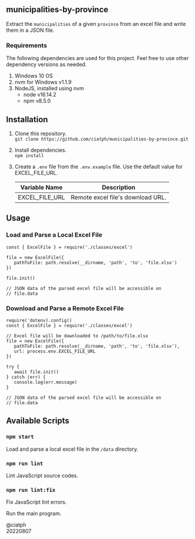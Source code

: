 ## municipalities-by-province

Extract the `municipalities` of a given `province` from an excel file and write them in a JSON file.

### Requirements

The following dependencies are used for this project. Feel free to use other dependency versions as needed.

1. Windows 10 OS
2. nvm for Windows v1.1.9
3. NodeJS, installed using nvm
   - node v16.14.2
   - npm v8.5.0

## Installation

1. Clone this repository.<br>
`git clone https://github.com/ciatph/municipalities-by-province.git`

2. Install dependencies.<br>
`npm install`

3. Create a `.env` file from the `.env.example` file. Use the default value for EXCEL_FILE_URL.

   | Variable Name  | Description                       |
   | -------------- | --------------------------------- |
   | EXCEL_FILE_URL | Remote excel file's download URL. |

## Usage

### Load and Parse a Local Excel File

```
const { ExcelFile } = require('./classes/excel')

file = new ExcelFile({
   pathToFile: path.resolve(__dirname, 'path', 'to', 'file.xlsx')
})

file.init()

// JSON data of the parsed excel file will be accessible on
// file.data
```

### Download and Parse a Remote Excel File

```
require('dotenv).config()
const { ExcelFile } = require('./classes/excel')

// Excel file will be downloaded to /path/to/file.xlsx
file = new ExcelFile({
   pathToFile: path.resolve(__dirname, 'path', 'to', 'file.xlsx'),
   url: process.env.EXCEL_FILE_URL
})

try {
   await file.init()
} catch (err) {
   console.log(err.message)
}

// JSON data of the parsed excel file will be accessible on
// file.data
```

## Available Scripts

### `npm start`

Load and parse a local excel file in the `/data` directory.

### `npm run lint`

Lint JavaScript source codes.

### `npm run lint:fix`

Fix JavaScript lint errors.

Run the main program.

@ciatph<br>
20220807
